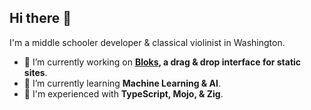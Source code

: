 ## Hi there 👋

I'm a middle schooler developer & classical violinist in Washington.

- 🔭 I’m currently working on **[Bloks](https://github.com/aarvinr/bloks), a drag & drop interface for static sites**.
- 🌱 I’m currently learning **Machine Learning & AI**.
- 🔪 I'm experienced with **TypeScript, Mojo, & Zig**.
